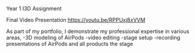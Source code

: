 Year 1 I3D Assignment

Final Video Presentation
https://youtu.be/RPPUxj8xVVM

As part of my portfolio, 
I demonstrate my professional expertise in various areas, 
-3D modeling of AirPods
-video editing
-stage setup
-recording presentations of AirPods and all products the stage
